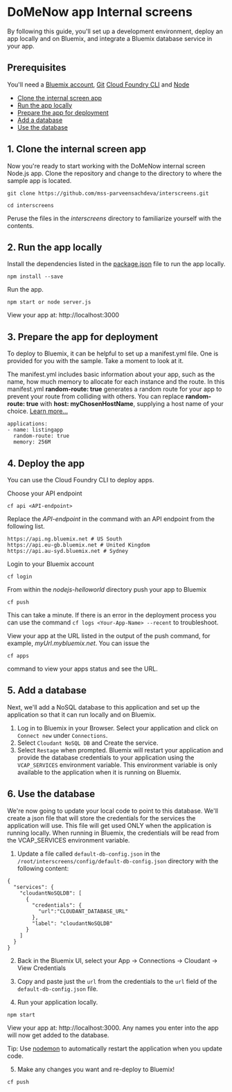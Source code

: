# DoMeNow app Internal screens
By following this guide, you'll set up a development environment, deploy an app locally and on Bluemix, and integrate a Bluemix database service in your app.

## Prerequisites
          
You'll need a [Bluemix account](https://console.ng.bluemix.net/registration/), [Git](https://git-scm.com/downloads) [Cloud Foundry CLI](https://github.com/cloudfoundry/cli#downloads) and [Node](https://nodejs.org/en/)

* [Clone the internal screen app](#clone_internal_screens) 
* [Run the app locally](#run_app_locally)
* [Prepare the app for deployment](#prepare_app_deployment)
* [Add a database](#add_a_data)
* [Use the database](#user_database_app)
  
<a name="clone_internal_screens"></a>
## 1. Clone the internal screen app

Now you're ready to start working with the DoMeNow internal screen Node.js app. Clone the repository and change to the directory to where the sample app is located.
  ```
  git clone https://github.com/mss-parveensachdeva/interscreens.git
  ```

  ```
  cd interscreens
  ```

  Peruse the files in the *interscreens* directory to familiarize yourself with the contents.

<a name="run_app_locally"></a>
## 2. Run the app locally

Install the dependencies listed in the [package.json](https://docs.npmjs.com/files/package.json) file to run the app locally.  
  ```
  npm install --save
  ```

Run the app.
  ```
  npm start or node server.js  
  ```

View your app at: http://localhost:3000

<a name="prepare_app_deployment"></a>
## 3. Prepare the app for deployment

To deploy to Bluemix, it can be helpful to set up a manifest.yml file. One is provided for you with the sample. Take a moment to look at it.

The manifest.yml includes basic information about your app, such as the name, how much memory to allocate for each instance and the route. In this manifest.yml **random-route: true** generates a random route for your app to prevent your route from colliding with others.  You can replace **random-route: true** with **host: myChosenHostName**, supplying a host name of your choice. [Learn more...](https://console.bluemix.net/docs/manageapps/depapps.html#appmanifest)
 ```
 applications:
 - name: listingapp
   random-route: true
   memory: 256M
 ```

## 4. Deploy the app

You can use the Cloud Foundry CLI to deploy apps.

Choose your API endpoint
   ```
   cf api <API-endpoint>
   ```

Replace the *API-endpoint* in the command with an API endpoint from the following list.
  ```
  https://api.ng.bluemix.net # US South
  https://api.eu-gb.bluemix.net # United Kingdom
  https://api.au-syd.bluemix.net # Sydney
  ```

Login to your Bluemix account

  ```
  cf login
  ```

From within the *nodejs-helloworld* directory push your app to Bluemix
  ```
  cf push
  ```

This can take a minute. If there is an error in the deployment process you can use the command `cf logs <Your-App-Name> --recent` to troubleshoot.


View your app at the URL listed in the output of the push command, for example, *myUrl.mybluemix.net*.  You can issue the
```
cf apps
```
command to view your apps status and see the URL.


<a name="add_a_data"></a>
## 5. Add a database

Next, we'll add a NoSQL database to this application and set up the application so that it can run locally and on Bluemix.

1. Log in to Bluemix in your Browser. Select your application and click on `Connect new` under `Connections`.
2. Select `Cloudant NoSQL DB` and Create the service.
3. Select `Restage` when prompted. Bluemix will restart your application and provide the database credentials to your application using the `VCAP_SERVICES` environment variable. This environment variable is only available to the application when it is running on Bluemix.

<a name="user_database_app"></a>
## 6. Use the database

We're now going to update your local code to point to this database. We'll create a json file that will store the credentials for the services the application will use. This file will get used ONLY when the application is running locally. When running in Bluemix, the credentials will be read from the VCAP_SERVICES environment variable.

1. Update a file called `default-db-config.json` in the `/root/interscreens/config/default-db-config.json` directory with the following content:
  ```
  {
    "services": {
      "cloudantNoSQLDB": [
        {
          "credentials": {
            "url":"CLOUDANT_DATABASE_URL"
          },
          "label": "cloudantNoSQLDB"
        }
      ]
    }
  }
  ```

2. Back in the Bluemix UI, select your App -> Connections -> Cloudant -> View Credentials

3. Copy and paste just the `url` from the credentials to the `url` field of the `default-db-config.json` file.

4. Run your application locally.
  ```
  npm start  
  ```

  View your app at: http://localhost:3000. Any names you enter into the app will now get added to the database.

  Tip: Use [nodemon](https://nodemon.io/) to automatically restart the application when you update code.

5. Make any changes you want and re-deploy to Bluemix!
  ```
  cf push
  ```
